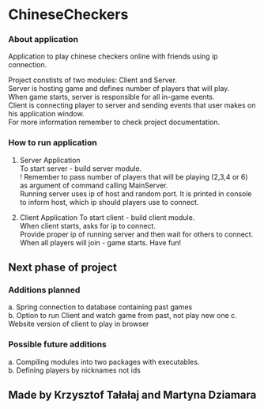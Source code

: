# ChineseCheckers
### About application
Application to play chinese checkers online with friends using ip connection.  

Project constists of two modules: Client and Server.  
Server is hosting game and defines number of players that will play.  
When game starts, server is responsible for all in-game events.  
Client is connecting player to server and sending events that user makes on his application window.  
For more information remember to check project documentation.  

### How to run application
1. Server Application  
To start server - build server module.  
! Remember to pass number of players that will be playing (2,3,4 or 6) as argument of command calling MainServer.  
Running server uses ip of host and random port. It is printed in console to inform host, which ip should players use to connect.

2. Client Application
To start client - build client module.  
When client starts, asks for ip to connect.  
Provide proper ip of running server and then wait for others to connect.  
When all players will join - game starts. Have fun!  

## Next phase of project
### Additions planned
a. Spring connection to database containing past games  
b. Option to run Client and watch game from past, not play new one
c. Website version of client to play in browser

### Possible future additions
a. Compiling modules into two packages with executables.  
b. Defining players by nicknames not ids

## Made by Krzysztof Tałałaj and Martyna Dziamara
